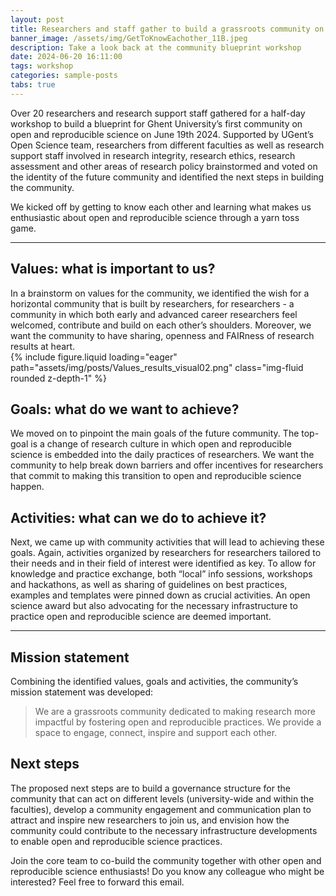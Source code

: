 ```yaml
---
layout: post
title: Researchers and staff gather to build a grassroots community on open and reproducible science
banner_image: /assets/img/GetToKnowEachother_11B.jpeg
description: Take a look back at the community blueprint workshop
date: 2024-06-20 16:11:00
tags: workshop
categories: sample-posts
tabs: true
---
```


Over 20 researchers and research support staff gathered for a half-day workshop to build a blueprint for Ghent University’s first community on open and reproducible science on June 19th 2024. Supported by UGent’s Open Science team, researchers from different faculties as well as research support staff involved in research integrity, research ethics, research assessment and other areas of research policy brainstormed and voted on the identity of the future community and identified the next steps in building the community.

We kicked off by getting to know each other and learning what makes us enthusiastic about open and reproducible science through a yarn toss game. 

---

## Values: what is important to us?
<div class="row mt-3">
  <!-- Text Column -->
  <div class="col-md-6">
    In a brainstorm on values for the community, we identified the wish for a horizontal community that is built by researchers, for researchers - a community in which both early and advanced career researchers feel welcomed, contribute and build on each other’s shoulders. Moreover, we want the community to have sharing, openness and FAIRness of research results at heart.
  </div>

  <!-- Image Column -->
  <div class="col-md-6 mt-3 mt-md-0">
    {% include figure.liquid loading="eager" path="assets/img/posts/Values_results_visual02.png" class="img-fluid rounded z-depth-1" %}
  </div>
</div>

## Goals: what do we want to achieve?
We moved on to pinpoint the main goals of the future community. The top-goal is a change of research culture in which open and reproducible science is embedded into the daily practices of researchers. We want the community to help break down barriers and offer incentives for researchers that commit to making this transition to open and reproducible science happen. 

## Activities: what can we do to achieve it?
Next, we came up with community activities that will lead to achieving these goals. Again, activities organized by researchers for researchers tailored to their needs and in their field of interest were identified as key. To allow for knowledge and practice exchange, both “local” info sessions, workshops and hackathons, as well as sharing of guidelines on best practices, examples and templates were pinned down as crucial activities. An open science award but also advocating for the necessary infrastructure to practice open and reproducible science are deemed important. 

---
## Mission statement
Combining the identified values, goals and activities, the community’s mission statement was developed: 

> We are a grassroots community dedicated to making research more impactful by fostering open and reproducible practices. We provide a space to engage, connect, inspire and support each other.

## Next steps

The proposed next steps are to build a governance structure for the community that can act on different levels (university-wide and within the faculties), develop a community engagement and communication plan to attract and inspire new researchers to join us, and envision how the community could contribute to the necessary infrastructure developments to enable open and reproducible science practices. 

Join the core team to co-build the community together with other open and reproducible science enthusiasts! Do you know any colleague who might be interested? Feel free to forward this email. 
